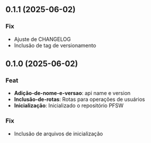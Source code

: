 ## 0.1.1 (2025-06-02)

### Fix

- Ajuste de CHANGELOG
- Inclusão de tag de versionamento

## 0.1.0 (2025-06-02)

### Feat

- **Adição-de-nome-e-versao**: api name e version
- **Inclusão-de-rotas**: Rotas para operações de usuários
- **Inicialização**: Inicializado o repositório PFSW

### Fix

- Inclusão de arquivos de inicialização
